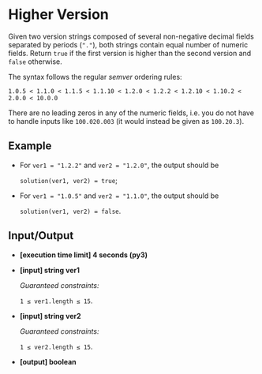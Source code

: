 # Higher Version

Given two version strings composed of several non-negative decimal fields separated by periods (`"."`), both strings contain equal number of numeric fields. Return `true` if the first version is higher than the second version and `false` otherwise.

The syntax follows the regular *semver* ordering rules:

```
1.0.5 < 1.1.0 < 1.1.5 < 1.1.10 < 1.2.0 < 1.2.2 < 1.2.10 < 1.10.2 < 2.0.0 < 10.0.0
```

There are no leading zeros in any of the numeric fields, i.e. you do not have to handle inputs like `100.020.003` (it would instead be given as `100.20.3`).

## Example

- For `ver1 = "1.2.2"` and `ver2 = "1.2.0"`, the output should be

    `solution(ver1, ver2) = true`;

- For `ver1 = "1.0.5"` and `ver2 = "1.1.0"`, the output should be

    `solution(ver1, ver2) = false`.

## Input/Output

- **[execution time limit] 4 seconds (py3)**

- **[input] string ver1**

	*Guaranteed constraints:*

	`1 ≤ ver1.length ≤ 15`.

- **[input] string ver2**

	*Guaranteed constraints:*

	`1 ≤ ver2.length ≤ 15`.

- **[output] boolean**
